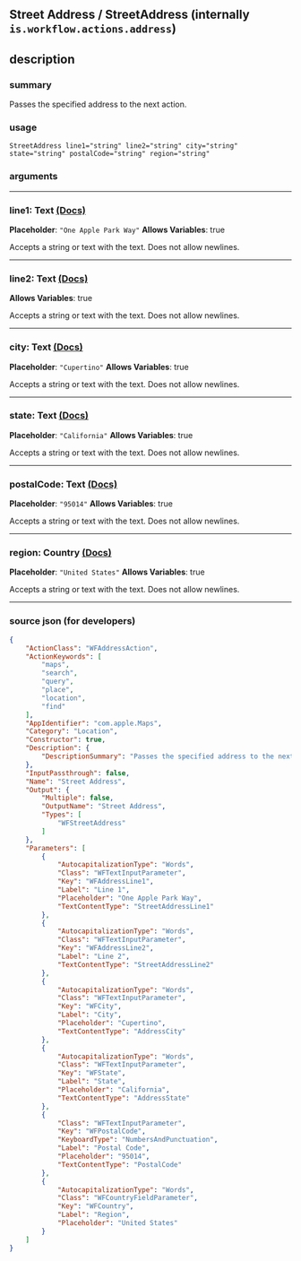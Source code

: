 
## Street Address / StreetAddress (internally `is.workflow.actions.address`)


## description

### summary

Passes the specified address to the next action.


### usage
```
StreetAddress line1="string" line2="string" city="string" state="string" postalCode="string" region="string"
```

### arguments

---

### line1: Text [(Docs)](https://pfgithub.github.io/shortcutslang/gettingstarted#text-field)
**Placeholder**: `"One Apple Park Way"`
**Allows Variables**: true



Accepts a string 
or text
with the text. Does not allow newlines.

---

### line2: Text [(Docs)](https://pfgithub.github.io/shortcutslang/gettingstarted#text-field)
**Allows Variables**: true



Accepts a string 
or text
with the text. Does not allow newlines.

---

### city: Text [(Docs)](https://pfgithub.github.io/shortcutslang/gettingstarted#text-field)
**Placeholder**: `"Cupertino"`
**Allows Variables**: true



Accepts a string 
or text
with the text. Does not allow newlines.

---

### state: Text [(Docs)](https://pfgithub.github.io/shortcutslang/gettingstarted#text-field)
**Placeholder**: `"California"`
**Allows Variables**: true



Accepts a string 
or text
with the text. Does not allow newlines.

---

### postalCode: Text [(Docs)](https://pfgithub.github.io/shortcutslang/gettingstarted#text-field)
**Placeholder**: `"95014"`
**Allows Variables**: true



Accepts a string 
or text
with the text. Does not allow newlines.

---

### region: Country [(Docs)](https://pfgithub.github.io/shortcutslang/gettingstarted#text-field)
**Placeholder**: `"United States"`
**Allows Variables**: true



Accepts a string 
or text
with the text. Does not allow newlines.

---

### source json (for developers)

```json
{
	"ActionClass": "WFAddressAction",
	"ActionKeywords": [
		"maps",
		"search",
		"query",
		"place",
		"location",
		"find"
	],
	"AppIdentifier": "com.apple.Maps",
	"Category": "Location",
	"Constructor": true,
	"Description": {
		"DescriptionSummary": "Passes the specified address to the next action."
	},
	"InputPassthrough": false,
	"Name": "Street Address",
	"Output": {
		"Multiple": false,
		"OutputName": "Street Address",
		"Types": [
			"WFStreetAddress"
		]
	},
	"Parameters": [
		{
			"AutocapitalizationType": "Words",
			"Class": "WFTextInputParameter",
			"Key": "WFAddressLine1",
			"Label": "Line 1",
			"Placeholder": "One Apple Park Way",
			"TextContentType": "StreetAddressLine1"
		},
		{
			"AutocapitalizationType": "Words",
			"Class": "WFTextInputParameter",
			"Key": "WFAddressLine2",
			"Label": "Line 2",
			"TextContentType": "StreetAddressLine2"
		},
		{
			"AutocapitalizationType": "Words",
			"Class": "WFTextInputParameter",
			"Key": "WFCity",
			"Label": "City",
			"Placeholder": "Cupertino",
			"TextContentType": "AddressCity"
		},
		{
			"AutocapitalizationType": "Words",
			"Class": "WFTextInputParameter",
			"Key": "WFState",
			"Label": "State",
			"Placeholder": "California",
			"TextContentType": "AddressState"
		},
		{
			"Class": "WFTextInputParameter",
			"Key": "WFPostalCode",
			"KeyboardType": "NumbersAndPunctuation",
			"Label": "Postal Code",
			"Placeholder": "95014",
			"TextContentType": "PostalCode"
		},
		{
			"AutocapitalizationType": "Words",
			"Class": "WFCountryFieldParameter",
			"Key": "WFCountry",
			"Label": "Region",
			"Placeholder": "United States"
		}
	]
}
```
